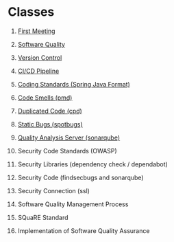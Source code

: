 Classes
====

1. [First Meeting](class/first-meeting.md)

2. [Software Quality](class/software-quality.md)

3. [Version Control](class/version-control.md)

4. [CI/CD Pipeline](class/pipeline.md)

5. [Coding Standards (Spring Java Format)](class/coding-standards.md)

6. [Code Smells (pmd)](class/code-smells.md)

7. [Duplicated Code (cpd)](class/duplicated-code.md) 

8. [Static Bugs (spotbugs)](class/static-bugs.md)

9. [Quality Analysis Server (sonarqube)](class/quality-analysis-server.md)

10. Security Code Standards (OWASP)

11. Security Libraries (dependency check / dependabot)

12. Security Code (findsecbugs and sonarqube)

13. Security Connection (ssl)

14. Software Quality Management Process

15. SQuaRE Standard

16. Implementation of Software Quality Assurance